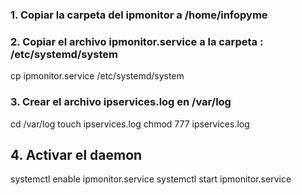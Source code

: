 ### 1. Copiar la carpeta del ipmonitor a /home/infopyme ### 

### 2. Copiar el archivo ipmonitor.service a la carpeta : /etc/systemd/system ###
cp ipmonitor.service /etc/systemd/system

### 3. Crear el archivo ipservices.log en /var/log ###
cd /var/log
touch ipservices.log
chmod 777 ipservices.log 

## 4. Activar el daemon ###
systemctl enable ipmonitor.service
systemctl start ipmonitor.service
